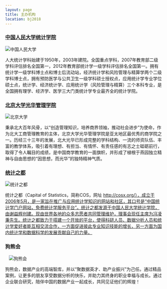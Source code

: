```yaml
---
layout: page
title: 主办机构
location: bj2018
---
```


### [中国人民大学统计学院](http://stat.ruc.edu.cn/)

<div class="row">
  <div class="col-md-6 col-md-offset-3">
    <img src="{{ '/img/logo-ruc.jpg' | prepend: site.qiniubaseurl }}" alt="中国人民大学" class="img-responsive center-block" />
  </div>
</div>

人大统计学科始建于1950年，2003年建院。全国重点学科，2007年教育部二级学科评估排名全国第一，2012年教育部统计学一级学科评估排名全国第一。拥有统计学一级学科博士点和博士后流动站，经济统计学和风险管理与精算学两个二级学科博士点，拥有预防医学与公共卫生一级学科硕士授权点，应用统计学专业学位硕士点，统计学、经济统计学、应用统计学（风险管理与精算）三个本科专业，是全国拥有理学、经济学、医学三大门类统计学专业最齐全的统计学院。

### [北京大学光华管理学院](http://www.gsm.pku.edu.cn/)

<div class="row">
  <div class="col-md-6 col-md-offset-3">
    <img src="{{ '/img/logo-pku.jpg' | prepend: site.baseurl }}" alt="北京大学" class="img-responsive center-block" />
  </div>
</div>

秉承北大百年风骨，以“创造管理知识，培养商界领袖，推动社会进步”为使命，作为北大工商管理教育的主体，北京大学光华管理学院是亚太地区最优秀的商学院之一。历经三十三年的发展，北大光华已形成完整的学科结构、一流的师资队伍、丰富的教学体系，吸引着有理想、有担当、有情怀、有责任感的有志之士砥砺前行，取得了令人瞩目的成绩，是中国商学教育的一面旗帜，并形成了植根于燕园独立精神与自由思想的“因思想，而光华”的独特精神气质。
### [统计之都](http://cosx.org/)

<div class="row">
  <div class="col-md-6 col-md-offset-3">
    <img src="{{ '/img/logo-cos.png' | prepend: site.baseurl }}" alt="统计之都" class="img-responsive center-block" />
  </div>
</div>

统计之都（Capital of Statistics，简称COS，网址 http://cosx.org/），成立于2006年5月，是一家旨在推广与应用统计学知识的网站和社区，其口号是“中国统计学门户网站，免费统计学服务平台”。统计之都发源于中国人民大学统计学院，由谢益辉创建。现由世界各地的众多志愿者共同管理维护，理事会现任主席为冯凌秉先生。统计之都致力于搭建一个开放的平台，使得科研人员、数据分析人员和统计学爱好者能互相交流合作，一方面促进彼此专业知识技能的增长，另一方面为国内统计学和数据科学的发展贡献自己的力量。
### 狗熊会

<div class="row">
  <div class="col-md-6 col-md-offset-3">
    <img src="{{ '/img/logo_bear.png' | prepend: site.baseurl }}" alt="狗熊会" class="img-responsive center-block" />
  </div>
</div>

狗熊会，数据产业的高端智库，并以“聚数据英才、助产业振兴”为己任。通过精品案例，让更多的朋友享受数据分析的快乐，并助力其终身的职业幸福与成长。通过企业联合研究，陪伴中国的数据产业一起成长，共同见证他们的辉煌！